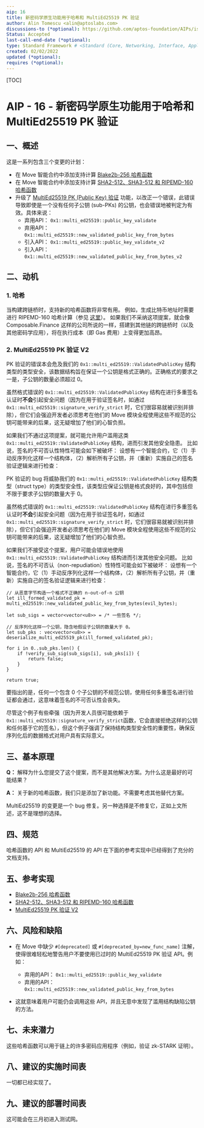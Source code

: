 ```yaml
---
aip: 16
title: 新密码学原生功能用于哈希和 MultiEd25519 PK 验证
author: Alin Tomescu <alin@aptoslabs.com>
discussions-to (*optional): https://github.com/aptos-foundation/AIPs/issues/57
Status: Accepted
last-call-end-date (*optional):
type: Standard Framework # <Standard (Core, Networking, Interface, Application, Framework) | Informational | Process>
created: 02/02/2022
updated (*optional):
requires (*optional):
---
```


[TOC]

# AIP - 16 - 新密码学原生功能用于哈希和 MultiEd25519 PK 验证

## 一、概述

这是一系列包含三个变更的计划：

 - 在 Move 智能合约中添加支持计算 [Blake2b-256 哈希函数](https://github.com/aptos-labs/aptos-core/pull/5436)
 - 在 Move 智能合约中添加支持计算 [SHA2-512、SHA3-512 和 RIPEMD-160 哈希函数](https://github.com/aptos-labs/aptos-core/pull/4181)
 - 升级了 [MultiEd25519 PK (Public Key) 验证](https://github.com/aptos-labs/aptos-core/pull/5822) 功能，以改正一个错误，此错误导致即使是一个没有任何子公钥 (sub-PKs) 的公钥，也会错误地被判定为有效。具体来说：
   - 弃用API： `0x1::multi_ed25519::public_key_validate` 
   - 弃用API： `0x1::multi_ed25519::new_validated_public_key_from_bytes` 
   - 引入API： `0x1::multi_ed25519::public_key_validate_v2` 
   - 引入API： `0x1::multi_ed25519::new_validated_public_key_from_bytes_v2`



## 二、动机

### 1. 哈希

当构建跨链桥时，支持新的哈希函数将非常有用。 例如，生成比特币地址时需要进行 RIPEMD-160 哈希计算（参见 [这里](https://en.bitcoin.it/wiki/Protocol_documentation#Addresses)）。 如果我们不采纳这项提案，就会像 Composable.Finance 这样的公司所说的一样，搭建到其他链的跨链桥时（以及其他密码学应用），将在执行成本（即 Gas 费用）上变得更加高昂。

### 2. MultiEd25519 PK 验证 V2

PK 验证的错误本会危及我们的 `0x1::multi_ed25519::ValidatedPublicKey` 结构类型的类型安全，该数据结构旨在保证一个公钥是格式正确的。正确格式的要求之一是，子公钥的数量必须超过 0。 

虽然格式错误的 `0x1::multi_ed25519::ValidatedPublicKey` 结构在进行多重签名认证时**不会**引起安全问题（因为在用于验证签名时，如通过 `0x1::multi_ed25519::signature_verify_strict` 时，它们很容易就被识别并排除），但它们会强迫开发者必须思考在他们的 Move 模块全程使用这些不规范的公钥可能带来的后果，这无疑增加了他们的心智负担。

 如果我们不通过这项提案，就可能允许用户滥用这类 `0x1::multi_ed25519::ValidatedPublicKey` 结构，进而引发其他安全隐患。 比如说，签名的不可否认性特性可能会如下被破坏： 设想有一个智能合约，它（1）手动反序列化这样一个结构体，（2）解析所有子公钥，并（重新）实施自己的签名验证逻辑来进行检查：



PK 验证的 bug 将威胁我们的 `0x1::multi_ed25519::ValidatedPublicKey` 结构类型（struct type）的类型安全性，该类型应保证公钥是格式良好的，其中包括但不限于要求子公钥的数量大于 0。

虽然格式错误的 `0x1::multi_ed25519::ValidatedPublicKey` 结构在进行多重签名认证时**不会**引起安全问题（因为在用于验证签名时，如通过 `0x1::multi_ed25519::signature_verify_strict` 时，它们很容易就被识别并排除），但它们会强迫开发者必须思考在他们的 Move 模块全程使用这些不规范的公钥可能带来的后果，这无疑增加了他们的心智负担。

如果我们不接受这个提案，用户可能会错误地使用 `0x1::multi_ed25519::ValidatedPublicKey` 结构进而引发其他安全问题。
比如说，签名的不可否认（non-repudiation）性特性可能会如下被破坏： 设想有一个智能合约，它（1）手动反序列化这样一个结构体，（2）解析所有子公钥，并（重新）实施自己的签名验证逻辑来进行检查：

```
// 从恶意字节构造一个格式不正确的 n-out-of-n 公钥
let ill_formed_validated_pk = multi_ed25519::new_validated_public_key_from_bytes(evil_bytes);

let sub_sigs = vector<vector<u8>> = /* 一些签名 */;

// 反序列化这样一个公钥，隐含地假设子公钥的数量大于 0。
let sub_pks : vec<vector<u8>> = deserialize_multi_ed25519_pk(ill_formed_validated_pk);

for i in 0..sub_pks.len() {
	if !verify_sub_sig(sub_sigs[i], sub_pks[i]) {
		return false;
	}
}

return true;
```

要指出的是，任何一个包含 0 个子公钥的不规范公钥，使用任何多重签名进行验证都会通过，这意味着签名的不可否认性会丧失。

尽管这个例子有些牵强（因为开发人员很可能依赖于 `0x1::multi_ed25519::signature_verify_strict`函数，它会直接拒绝这样的公钥和任何基于它的签名），但这个例子强调了保持结构类型安全性的重要性，确保反序列化后的数据格式对用户具有实际意义。



## 三、基本原理

**Q：** 解释为什么您提交了这个提案，而不是其他解决方案。为什么这是最好的可能结果？

**A：** 关于新的哈希函数，我们只是添加了新功能。不需要考虑其他替代方案。

MultiEd25519 的变更是一个 bug 修复。另一种选择是不修复它，正如上文所述，这不是理想的选择。



## 四、规范

哈希函数的 API 和 MultiEd25519 的 API 在下面的参考实现中已经得到了充分的文档支持。



## 五、参考实现

- [Blake2b-256 哈希函数](https://github.com/aptos-labs/aptos-core/pull/5436)
- [SHA2-512、SHA3-512 和 RIPEMD-160 哈希函数](https://github.com/aptos-labs/aptos-core/pull/4181)
- [MultiEd25519 PK 验证 V2](https://github.com/aptos-labs/aptos-core/pull/5822)



## 六、风险和缺陷

- 在 Move 中缺少 `#[deprecated]` 或 `#[deprecated_by=new_func_name]` 注解，使得很难轻松地警告用户不要使用已过时的 MultiEd25519 PK 验证 API。例如：
  - 弃用的API： `0x1::multi_ed25519::public_key_validate` 
  - 弃用的API： `0x1::multi_ed25519::new_validated_public_key_from_bytes` 

- 这就意味着用户可能仍会调用这些 API，并且无意中发现了滥用结构缺陷公钥的方法。



## 七、未来潜力

这些哈希函数可以用于链上的许多密码应用程序（例如，验证 zk-STARK 证明）。



## 八、建议的实施时间表

一切都已经实现了。



## 九、建议的部署时间表

这可能会在三月初进入测试网。